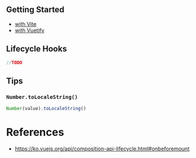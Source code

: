 ## Getting Started

* [with Vite](https://ko.vitejs.dev/guide/#scaffolding-your-first-vite-project)
* [with Vuetify](https://vuetifyjs.com/en/getting-started/installation/#installation)

## Lifecycle Hooks

```javascript
//TODO
```

## Tips

### `Number.toLocaleString()`

```javascript
Number(value).toLocaleString()
```

# References

* https://ko.vuejs.org/api/composition-api-lifecycle.html#onbeforemount